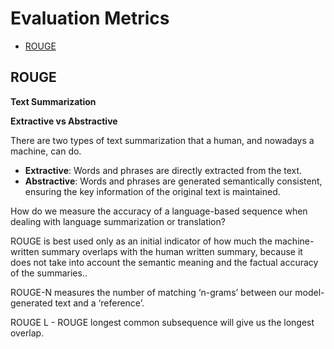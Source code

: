 # Evaluation Metrics

- [ROUGE]()


## ROUGE

**Text Summarization**

**Extractive vs Abstractive**

There are two types of text summarization that a human, and nowadays a machine, can do.

- **Extractive**: Words and phrases are directly extracted from the text.
- **Abstractive**: Words and phrases are generated semantically consistent, ensuring the key information of the original text is maintained.

 How do we measure the accuracy of a language-based sequence when dealing with language summarization or translation?

ROUGE is best used only as an initial indicator of how much the machine-written summary overlaps with the human written summary, because it does not take into account the semantic meaning and the factual accuracy of the summaries..

ROUGE-N measures the number of matching ‘n-grams’ between our model-generated text and a ‘reference’.

ROUGE L - ROUGE longest common subsequence will give us the longest overlap.
